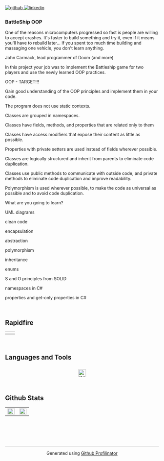 <a href="https://github.com/MadalinaDumitrascu" target="_blank">
<img src=https://img.shields.io/badge/github-%2324292e.svg?&style=for-the-badge&logo=github&logoColor=white alt=github style="margin-bottom: 5px;" />
</a>
<a href="https://linkedin.com/in/MadalinaDumitrascu" target="_blank">
<img src=https://img.shields.io/badge/linkedin-%231E77B5.svg?&style=for-the-badge&logo=linkedin&logoColor=white alt=linkedin style="margin-bottom: 5px;" />
</a>  
  



### BattleShip OOP  
One of the reasons microcomputers progressed so fast is people are willing to accept crashes. It's faster to build something and try it, even if it means you'll have to rebuild later... If you spent too much time building and massaging one vehicle, you don't learn anything.

John Carmack,
lead programmer of Doom (and more)

In this project your job was to implement the Battleship game for two players and use the newly learned OOP practices.



OOP - TARGET!!!

Gain good understanding of the OOP principles and implement them in your code.

The program does not use static contexts.

Classes are grouped in namespaces.

Classes have fields, methods, and properties that are related only to them

Classes have access modifiers that expose their content as little as possible.

Properties with private setters are used instead of fields wherever possible.

Classes are logically structured and inherit from parents to eliminate code duplication.

Classes use public methods to communicate with outside code, and private methods to eliminate code duplication and improve readability.

Polymorphism is used wherever possible, to make the code as universal as possible and to avoid code duplication.

What are you going to learn?

UML diagrams

clean code

encapsulation

abstraction

polymorphism

inheritance

enums

S and O principles from SOLID

namespaces in C#

properties and get-only properties in C#
  
  

<br/>  


## Rapidfire  
<table><tr><td valign="top" width="50%">

  


</td><td valign="top" width="50%">



</td></tr></table>  

<br/>  


## Languages and Tools  
<div align="center">  
<a href="https://docs.microsoft.com/en-us/dotnet/csharp/" target="_blank"><img style="margin: 10px" src="https://profilinator.rishav.dev/skills-assets/csharp-original.svg" alt="C#" height="25" /></a>  
</div>  

<br/>  


## Github Stats  
<table><tr><td valign="top" width="50%">

<img src="https://github-readme-stats.vercel.app/api?username=madalinadumitrascu&show_icons=true&count_private=true&hide_border=true" align="left" style="width: 100%" />

</td><td valign="top" width="50%">

<img src="https://github-readme-stats.vercel.app/api/top-langs/?username=madalinadumitrascu&hide_border=true&layout=compact" align="left" style="width: 100%" />

</td></tr></table>  

<br/>  

  

<br/>  

  

<br/>  


<br />

----
<div align="center">Generated using <a href="https://profilinator.rishav.dev/" target="_blank">Github Profilinator</a></div>
